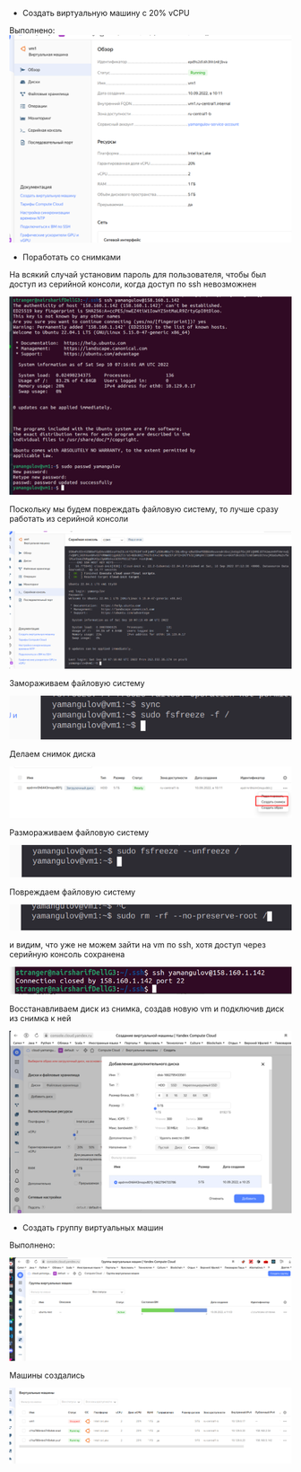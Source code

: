 - Создать виртуальную машину с 20% vCPU

Выполнено:
![img.png](img.png)

- Поработать со снимками

На всякий случай установим пароль для пользователя, чтобы был доступ из серийной консоли, когда доступ по ssh невозможнен

![img_1.png](img_1.png)

Поскольку мы будем повреждать файловую систему, то лучше сразу работать из серийной консоли

![img_2.png](img_2.png)

Замораживаем файловую систему

![img_3.png](img_3.png)

Делаем снимок диска

![img_4.png](img_4.png)

Размораживаем файловую систему

![img_5.png](img_5.png)

Повреждаем файловую систему

![img_6.png](img_6.png)

и видим, что уже не можем зайти на vm по ssh, хотя доступ через серийную консоль сохранена

![img_7.png](img_7.png)

Восстанавливаем диск из снимка, создав новую vm и подключив диск из снимка к ней

![img_8.png](img_8.png)


- Создать группу виртуальных машин

Выполнено:

![img_9.png](img_9.png)

Машины создались

![img_10.png](img_10.png)